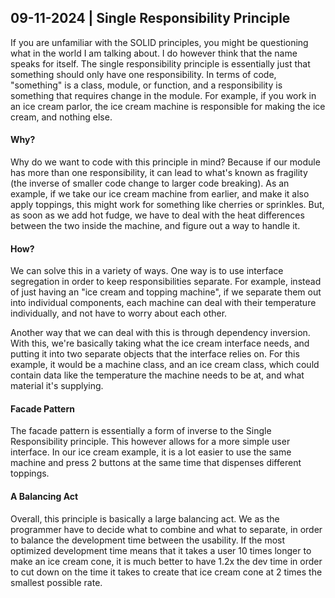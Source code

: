 ## 09-11-2024 | Single Responsibility Principle

If you are unfamiliar with the SOLID principles, you might be questioning what in the world I am talking about.
I do however think that the name speaks for itself. The single responsibility principle is essentially just that something
should only have one responsibility. In terms of code, "something" is a class, module, or function, and a responsibility
is something that requires change in the module. For example, if you work in an ice cream parlor, the ice cream machine is
responsible for making the ice cream, and nothing else.

#### Why?

Why do we want to code with this principle in mind? Because if our module has more than one responsibility, it can lead to
what's known as fragility (the inverse of smaller code change to larger code breaking). As an example, if we take our
ice cream machine from earlier, and make it also apply toppings, this might work for something like cherries or sprinkles.
But, as soon as we add hot fudge, we have to deal with the heat differences between the two inside the machine, and figure
out a way to handle it.

#### How?

We can solve this in a variety of ways. One way is to use interface segregation in order to keep responsibilities separate.
For example, instead of just having an "ice cream and topping machine", if we separate them out into individual components,
each machine can deal with their temperature individually, and not have to worry about each other.

Another way that we can deal with this is through dependency inversion. With this, we're basically taking what the ice cream interface
needs, and putting it into two separate objects that the interface relies on. For this example, it would be a machine class, and an ice cream class,
which could contain data like the temperature the machine needs to be at, and what material it's supplying.

#### Facade Pattern

The facade pattern is essentially a form of inverse to the Single Responsibility principle. This however allows for a more simple
user interface. In our ice cream example, it is a lot easier to use the same machine and press 2 buttons at the same time that dispenses
different toppings.

#### A Balancing Act

Overall, this principle is basically a large balancing act. We as the programmer have to decide what to combine and what to separate,
in order to balance the development time between the usability. If the most optimized development time means that it takes a user 10 times
longer to make an ice cream cone, it is much better to have 1.2x the dev time in order to cut down on the time it takes to create
that ice cream cone at 2 times the smallest possible rate.